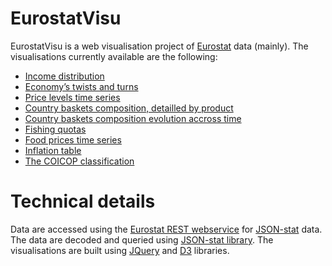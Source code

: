 EurostatVisu
======

EurostatVisu is a web visualisation project of [Eurostat](http://ec.europa.eu/eurostat/) data (mainly). The visualisations currently available are the following:

- [Income distribution](http://jgaffuri.github.io/EurostatVisu/income_distr.html)
- [Economy’s twists and turns](http://jgaffuri.github.io/EurostatVisu/crisis_route.html)
- [Price levels time series](http://jgaffuri.github.io/EurostatVisu/timeser.html)
- [Country baskets composition, detailled by product](http://jgaffuri.github.io/EurostatVisu/coicop_sunburst.html)
- [Country baskets composition evolution accross time](http://jgaffuri.github.io/EurostatVisu/coicop_time_stack.html)
- [Fishing quotas](http://jgaffuri.github.io/EurostatVisu/fq/quotas.html)
- [Food prices time series](http://jgaffuri.github.io/EurostatVisu/FPMT_timeser.html)
- [Inflation table](http://jgaffuri.github.io/EurostatVisu/table1.html)
- [The COICOP classification](http://jgaffuri.github.io/EurostatVisu/coicop_hierarchy.html)

# Technical details

Data are accessed using the [Eurostat REST webservice](http://ec.europa.eu/eurostat/web/json-and-unicode-web-services/getting-started/rest-request) for [JSON-stat](https://json-stat.org/) data. The data are decoded and queried using [JSON-stat library](https://json-stat.com/). The visualisations are built using [JQuery](https://jquery.com/) and [D3](https://d3js.org/) libraries.

